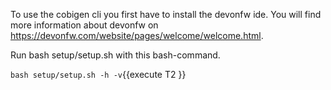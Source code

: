 To use the cobigen cli you first have to install the devonfw ide. You will find more information about devonfw on https://devonfw.com/website/pages/welcome/welcome.html.


 Run bash setup/setup.sh with this bash-command. 

`bash setup/setup.sh -h -v`{{execute T2 }}

